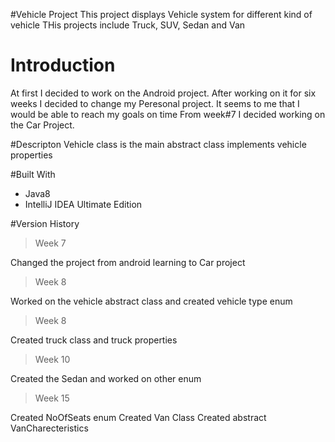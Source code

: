 #Vehicle Project
This project displays Vehicle system for different kind of vehicle 
THis projects include Truck, SUV, Sedan and Van
# Introduction
At first I decided to work on the Android project. After working on it for six weeks I decided to change my Peresonal project.
It seems to me that I would be able to reach my goals on time
From week#7 I decided working on the Car Project. 

#Descripton
Vehicle class is the main abstract class implements vehicle properties

#Built With
- Java8
- IntelliJ IDEA Ultimate Edition

#Version History
>Week 7
>
Changed the project from android learning to Car project

> Week 8

Worked on the vehicle abstract class and created vehicle type enum

>Week 8

Created truck class and truck properties

> Week 10

Created the Sedan and worked on other enum

> Week 15

Created NoOfSeats enum
Created Van Class
Created abstract VanCharecteristics

